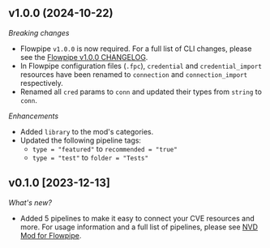 ## v1.0.0 (2024-10-22)

_Breaking changes_

- Flowpipe `v1.0.0` is now required. For a full list of CLI changes, please see the [Flowpipe v1.0.0 CHANGELOG](https://flowpipe.io/changelog/flowpipe-cli-v1-0-0).
- In Flowpipe configuration files (`.fpc`), `credential` and `credential_import` resources have been renamed to `connection` and `connection_import` respectively.
- Renamed all `cred` params to `conn` and updated their types from `string` to `conn`.

_Enhancements_

- Added `library` to the mod's categories.
- Updated the following pipeline tags:
  - `type = "featured"` to `recommended = "true"`
  - `type = "test"` to `folder = "Tests"`

## v0.1.0 [2023-12-13]

_What's new?_

- Added 5 pipelines to make it easy to connect your CVE resources and more. For usage information and a full list of pipelines, please see [NVD Mod for Flowpipe](https://hub.flowpipe.io/mods/turbot/nvd).
